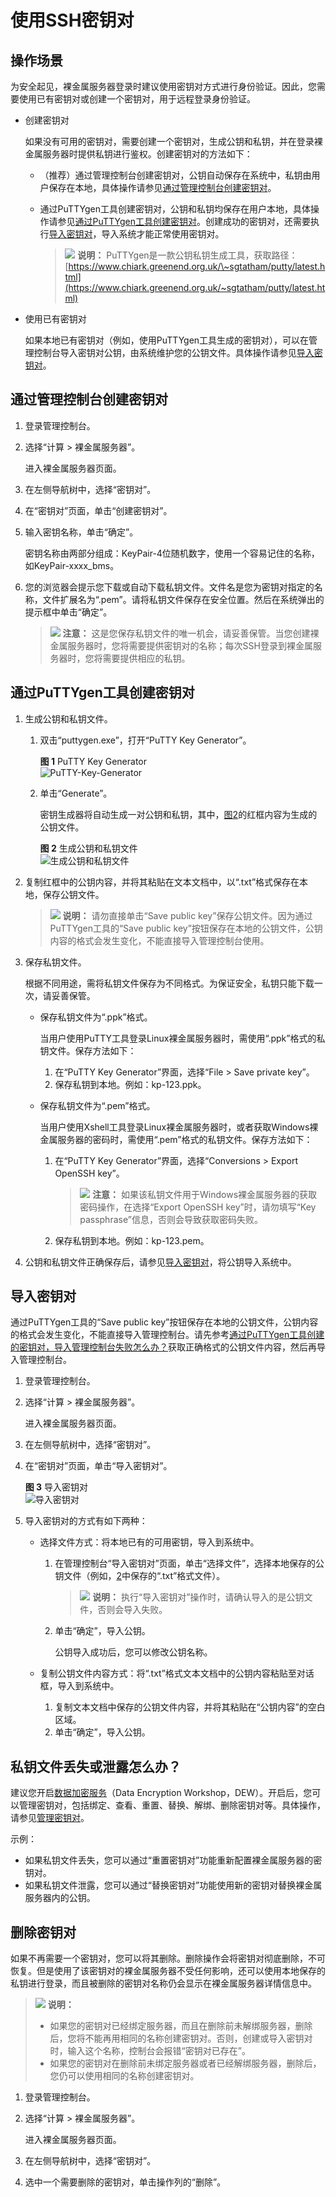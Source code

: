 # 使用SSH密钥对<a name="bms_01_0015"></a>

## 操作场景<a name="section41767297451"></a>

为安全起见，裸金属服务器登录时建议使用密钥对方式进行身份验证。因此，您需要使用已有密钥对或创建一个密钥对，用于远程登录身份验证。

-   创建密钥对

    如果没有可用的密钥对，需要创建一个密钥对，生成公钥和私钥，并在登录裸金属服务器时提供私钥进行鉴权。创建密钥对的方法如下：

    -   （推荐）通过管理控制台创建密钥对，公钥自动保存在系统中，私钥由用户保存在本地，具体操作请参见[通过管理控制台创建密钥对](#section177941342144514)。
    -   通过PuTTYgen工具创建密钥对，公钥和私钥均保存在用户本地，具体操作请参见[通过PuTTYgen工具创建密钥对](#section1553115399576)。创建成功的密钥对，还需要执行[导入密钥对](#section139515511165)，导入系统才能正常使用密钥对。

        >![](public_sys-resources/icon-note.gif) **说明：** 
        >PuTTYgen是一款公钥私钥生成工具，获取路径：[https://www.chiark.greenend.org.uk/\~sgtatham/putty/latest.html](https://www.chiark.greenend.org.uk/~sgtatham/putty/latest.html)


-   使用已有密钥对

    如果本地已有密钥对（例如，使用PuTTYgen工具生成的密钥对），可以在管理控制台导入密钥对公钥，由系统维护您的公钥文件。具体操作请参见[导入密钥对](#section139515511165)。


## 通过管理控制台创建密钥对<a name="section177941342144514"></a>

1.  登录管理控制台。
2.  选择“计算 \> 裸金属服务器”。

    进入裸金属服务器页面。

3.  在左侧导航树中，选择“密钥对”。
4.  在“密钥对”页面，单击“创建密钥对”。
5.  输入密钥名称，单击“确定”。

    密钥名称由两部分组成：KeyPair-4位随机数字，使用一个容易记住的名称，如KeyPair-xxxx\_bms。

6.  您的浏览器会提示您下载或自动下载私钥文件。文件名是您为密钥对指定的名称，文件扩展名为“.pem”。请将私钥文件保存在安全位置。然后在系统弹出的提示框中单击“确定”。

    >![](public_sys-resources/icon-caution.gif) **注意：** 
    >这是您保存私钥文件的唯一机会，请妥善保管。当您创建裸金属服务器时，您将需要提供密钥对的名称；每次SSH登录到裸金属服务器时，您将需要提供相应的私钥。


## 通过PuTTYgen工具创建密钥对<a name="section1553115399576"></a>

1.  生成公钥和私钥文件。
    1.  双击“puttygen.exe”，打开“PuTTY Key Generator”。

        **图 1**  PuTTY Key Generator<a name="fig512465412578"></a>  
        ![](figures/PuTTY-Key-Generator.png "PuTTY-Key-Generator")

    2.  单击“Generate”。

        密钥生成器将自动生成一对公钥和私钥，其中，[图2](#fig1743640142214)的红框内容为生成的公钥文件。

        **图 2**  生成公钥和私钥文件<a name="fig1743640142214"></a>  
        ![](figures/生成公钥和私钥文件.png "生成公钥和私钥文件")

2.  <a name="li1156822695811"></a>复制红框中的公钥内容，并将其粘贴在文本文档中，以“.txt”格式保存在本地，保存公钥文件。

    >![](public_sys-resources/icon-note.gif) **说明：** 
    >请勿直接单击“Save public key”保存公钥文件。因为通过PuTTYgen工具的“Save public key”按钮保存在本地的公钥文件，公钥内容的格式会发生变化，不能直接导入管理控制台使用。

3.  保存私钥文件。

    根据不同用途，需将私钥文件保存为不同格式。为保证安全，私钥只能下载一次，请妥善保管。

    -   保存私钥文件为“.ppk”格式。

        当用户使用PuTTY工具登录Linux裸金属服务器时，需使用“.ppk”格式的私钥文件。保存方法如下：

        1.  在“PuTTY Key Generator”界面，选择“File \> Save private key”。
        2.  保存私钥到本地。例如：kp-123.ppk。

    -   保存私钥文件为“.pem”格式。

        当用户使用Xshell工具登录Linux裸金属服务器时，或者获取Windows裸金属服务器的密码时，需使用“.pem”格式的私钥文件。保存方法如下：

        1.  在“PuTTY Key Generator”界面，选择“Conversions \> Export OpenSSH key”。

            >![](public_sys-resources/icon-caution.gif) **注意：** 
            >如果该私钥文件用于Windows裸金属服务器的获取密码操作，在选择“Export OpenSSH key”时，请勿填写“Key passphrase”信息，否则会导致获取密码失败。

        2.  保存私钥到本地。例如：kp-123.pem。

4.  公钥和私钥文件正确保存后，请参见[导入密钥对](#section139515511165)，将公钥导入系统中。

## 导入密钥对<a name="section139515511165"></a>

通过PuTTYgen工具的“Save public key”按钮保存在本地的公钥文件，公钥内容的格式会发生变化，不能直接导入管理控制台。请先参考[通过PuTTYgen工具创建的密钥对，导入管理控制台失败怎么办？](https://support.huaweicloud.com/trouble-bms/bms_faq_0030.html)获取正确格式的公钥文件内容，然后再导入管理控制台。

1.  登录管理控制台。
2.  选择“计算 \> 裸金属服务器”。

    进入裸金属服务器页面。

3.  在左侧导航树中，选择“密钥对”。
4.  在“密钥对”页面，单击“导入密钥对”。

    **图 3**  导入密钥对<a name="fig9255913185714"></a>  
    ![](figures/导入密钥对.png "导入密钥对")

5.  导入密钥对的方式有如下两种：
    -   选择文件方式：将本地已有的可用密钥，导入到系统中。
        1.  在管理控制台“导入密钥对”页面，单击“选择文件”，选择本地保存的公钥文件（例如，[2](#li1156822695811)中保存的“.txt”格式文件）。

            >![](public_sys-resources/icon-note.gif) **说明：** 
            >执行“导入密钥对”操作时，请确认导入的是公钥文件，否则会导入失败。

        2.  单击“确定”，导入公钥。

            公钥导入成功后，您可以修改公钥名称。

    -   复制公钥文件内容方式：将“.txt”格式文本文档中的公钥内容粘贴至对话框，导入到系统中。
        1.  复制文本文档中保存的公钥文件内容，并将其粘贴在“公钥内容”的空白区域。
        2.  单击“确定”，导入公钥。



## 私钥文件丢失或泄露怎么办？<a name="section1675519589525"></a>

建议您开启[数据加密服务](https://www.huaweicloud.com/product/dew.html)（Data Encryption Workshop，DEW）。开启后，您可以管理密钥对，包括绑定、查看、重置、替换、解绑、删除密钥对等。具体操作，请参见[管理密钥对](https://support.huaweicloud.com/usermanual-dew/dew_01_0071.html)。

示例：

-   如果私钥文件丢失，您可以通过“重置密钥对”功能重新配置裸金属服务器的密钥对。
-   如果私钥文件泄露，您可以通过“替换密钥对”功能使用新的密钥对替换裸金属服务器内的公钥。

## 删除密钥对<a name="section1384764752914"></a>

如果不再需要一个密钥对，您可以将其删除。删除操作会将密钥对彻底删除，不可恢复。但是使用了该密钥对的裸金属服务器不受任何影响，还可以使用本地保存的私钥进行登录，而且被删除的密钥对名称仍会显示在裸金属服务器详情信息中。

>![](public_sys-resources/icon-note.gif) **说明：** 
>-   如果您的密钥对已经绑定服务器，而且在删除前未解绑服务器，删除后，您将不能再用相同的名称创建密钥对。否则，创建或导入密钥对时，输入这个名称，控制台会报错“密钥对已存在”。
>-   如果您的密钥对在删除前未绑定服务器或者已经解绑服务器，删除后，您仍可以使用相同的名称创建密钥对。

1.  登录管理控制台。
2.  选择“计算 \> 裸金属服务器”。

    进入裸金属服务器页面。

3.  在左侧导航树中，选择“密钥对”。
4.  选中一个需要删除的密钥对，单击操作列的“删除”。

